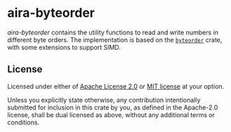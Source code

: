 # aira-byteorder

*aira-byteorder* contains the utility functions to read and write numbers in
different byte orders. The implementation is based on the [`byteorder`] crate,
with some extensions to support SIMD.

## License

Licensed under either of [Apache License 2.0](../../LICENSE-APACHE) or 
[MIT license](../../LICENSE-MIT) at your option.

Unless you explicitly state otherwise, any contribution intentionally submitted
for inclusion in this crate by you, as defined in the Apache-2.0 license, shall
be dual licensed as above, without any additional terms or conditions.

[`byteorder`]: https://crates.io/crates/byteorder
